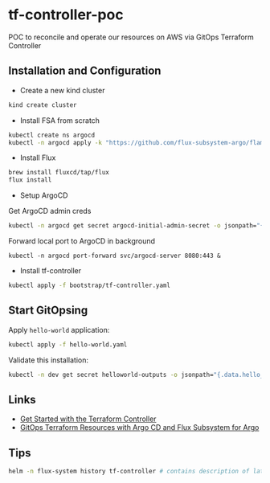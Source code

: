# tf-controller-poc
POC to reconcile and operate our resources on AWS via GitOps Terraform Controller

## Installation and Configuration

* Create a new kind cluster
```bash
kind create cluster
```
* Install FSA from scratch
```bash
kubectl create ns argocd
kubectl -n argocd apply -k "https://github.com/flux-subsystem-argo/flamingo//release?ref=v2.4.12-fl.2-main-d68e6cb8"
```

* Install Flux
```bash
brew install fluxcd/tap/flux
flux install
```

* Setup ArgoCD

Get ArgoCD admin creds
```bash
kubectl -n argocd get secret argocd-initial-admin-secret -o jsonpath="{.data.password}" | base64 -d; echo
```

Forward local port to ArgoCD in background
```
kubectl -n argocd port-forward svc/argocd-server 8080:443 &
```

* Install tf-controller
```bash
kubectl apply -f bootstrap/tf-controller.yaml
```

## Start GitOpsing

Apply `hello-world` application:
```bash
kubectl apply -f hello-world.yaml
```

Validate this installation:
```bash
kubectl -n dev get secret helloworld-outputs -o jsonpath="{.data.hello_world}" | base64 -d; echo
```

## Links
* [Get Started with the Terraform Controller](https://docs.gitops.weave.works/docs/terraform/get-started/)
* [GitOps Terraform Resources with Argo CD and Flux Subsystem for Argo](https://flux-subsystem-argo.github.io/website/tutorials/terraform/)

## Tips
```bash
helm -n flux-system history tf-controller # contains description of latest installation - helpful for debugging
```